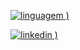[![linguagem](https://img.shields.io/badge/Instagram-E4405F?style=for-the-badge&logo=instagram&logoColor=white)
)](https://www.instagram.com/bianc4ksv_?igsh=MWZocWVrdXdoeHMwNg%3D%3D&utm_source=qr)

[![linkedin](https://img.shields.io/badge/LinkedIn-0077B5?style=for-the-badge&logo=linkedin&logoColor=white)
)](https://www.linkedin.com/in/bianca-vieira-89a409309/)

